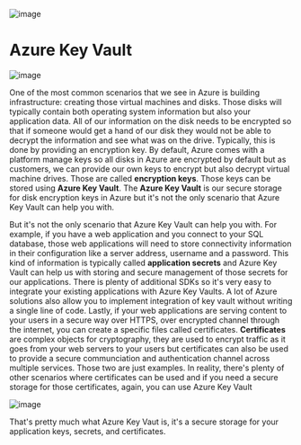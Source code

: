 ![image](https://github.com/user-attachments/assets/fa948d74-57a4-437f-adb6-241edd188f8e)


# Azure Key Vault

![image](https://github.com/user-attachments/assets/f6027f0f-4d8d-4912-8b36-31831c9f80ff)

One of the most common scenarios that we see in Azure is building infrastructure: creating those virtual machines and disks.
Those disks will typically contain both operating system information but also your application data. All of our information on the disk needs to be encrypted so that if someone would get a hand of our disk they would not be able to decrypt the information and see what was on the drive. Typically, this is done by providing an encryption key. By default, Azure comes with a platform manage keys so all disks in Azure are encrypted by default but as customers, we can provide our own keys to encrypt but also decrypt virtual machine drives. Those are called **encryption keys**. Those keys can be stored using **Azure Key Vault**. The **Azure Key Vault** is our secure storage for disk encryption keys in Azure but it's not the only scenario that Azure Key Vault can help you with.

But it's not the only scenario that Azure Key Vault can help you with. For example, if you have a web application and you connect to your SQL database, those web applications will need to store connectivity information in their configuration like a server address, username and a password. This kind of information is typically called **application secrets** and Azure Key Vault can help us with storing and secure management of those secrets for our applications. There is plenty of additional SDKs so it's very easy to integrate your existing applications with Azure Key Vaults. A lot of Azure solutions also allow you to implement integration of key vault without writing a single line of code. 
Lastly, if your web applications are serving content to your users in a secure way over HTTPS, over encrypted channel through the internet, you can create a specific files called certificates. **Certificates** are complex objects for cryptography, they are used to encrypt traffic as it goes from your web servers to your users but certificates can also be used to provide a secure communciation and authentication channel across multiple services. 
Those two are just examples. In reality, there's plenty of other scenarios where certificates can be used and if you need a secure storage for those certificates, again, you can use Azure Key Vault


![image](https://github.com/user-attachments/assets/7f4926c0-2d89-4be9-9447-bc67103f3f1b)

That's pretty much what Azure Key Vaut is, it's a secure storage for your application keys, secrets, and certificates.
